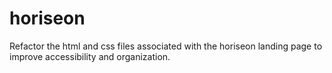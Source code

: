 # horiseon
Refactor the html and css files associated with the horiseon landing page to improve accessibility and organization. 
